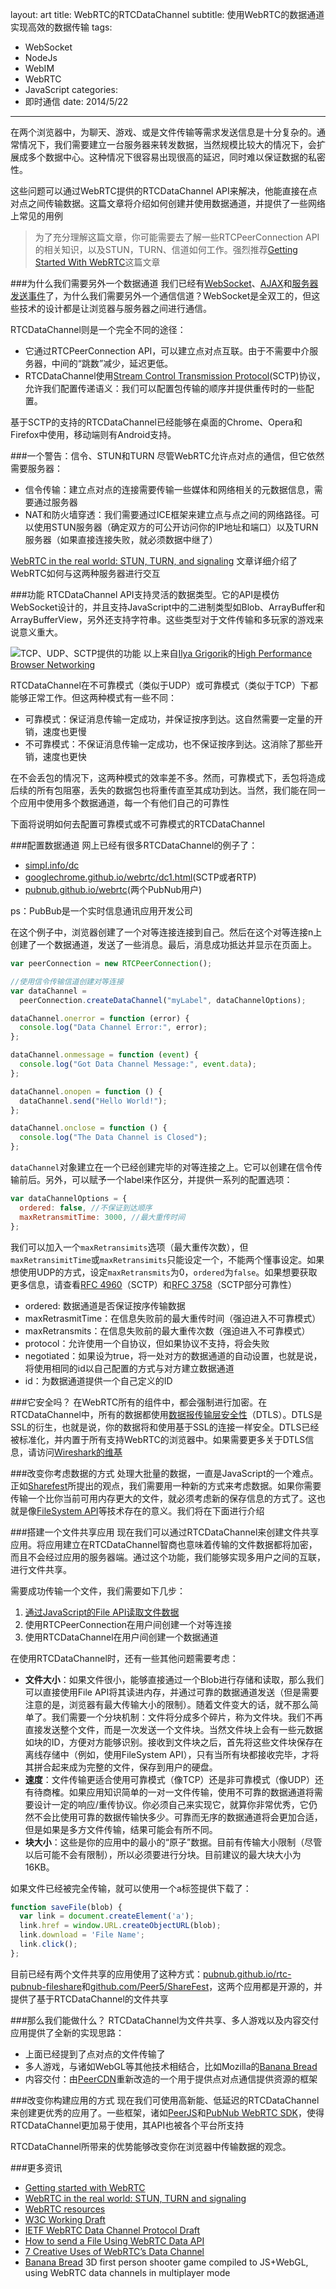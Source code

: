 layout: art
title: WebRTC的RTCDataChannel
subtitle: 使用WebRTC的数据通道实现高效的数据传输
tags: 
- WebSocket
- NodeJs
- WebIM
- WebRTC
- JavaScript
categories: 
- 即时通信
date: 2014/5/22
---



在两个浏览器中，为聊天、游戏、或是文件传输等需求发送信息是十分复杂的。通常情况下，我们需要建立一台服务器来转发数据，当然规模比较大的情况下，会扩展成多个数据中心。这种情况下很容易出现很高的延迟，同时难以保证数据的私密性。

这些问题可以通过WebRTC提供的RTCDataChannel API来解决，他能直接在点对点之间传输数据。这篇文章将介绍如何创建并使用数据通道，并提供了一些网络上常见的用例

<!-- more -->

> 为了充分理解这篇文章，你可能需要去了解一些RTCPeerConnection API的相关知识，以及STUN，TURN、信道如何工作。强烈推荐[Getting Started With WebRTC](http://www.html5rocks.com/en/tutorials/webrtc/basics/)这篇文章

###为什么我们需要另外一个数据通道
我们已经有[WebSocket](http://www.html5rocks.com/en/tutorials/websockets/basics/)、[AJAX](http://www.html5rocks.com/en/tutorials/file/xhr2/)和[服务器发送事件](http://www.html5rocks.com/en/tutorials/eventsource/basics/)了，为什么我们需要另外一个通信信道？WebSocket是全双工的，但这些技术的设计都是让浏览器与服务器之间进行通信。

RTCDataChannel则是一个完全不同的途径：
* 它通过RTCPeerConnection API，可以建立点对点互联。由于不需要中介服务器，中间的“跳数”减少，延迟更低。
* RTCDataChannel使用[Stream Control Transmission Protocol](https://en.wikipedia.org/wiki/Stream_Control_Transmission_Protocol#Features)(SCTP)协议，允许我们配置传递语义：我们可以配置包传输的顺序并提供重传时的一些配置。

基于SCTP的支持的RTCDataChannel已经能够在桌面的Chrome、Opera和Firefox中使用，移动端则有Android支持。

###一个警告：信令、STUN和TURN
尽管WebRTC允许点对点的通信，但它依然需要服务器：
* 信令传输：建立点对点的连接需要传输一些媒体和网络相关的元数据信息，需要通过服务器
* NAT和防火墙穿透：我们需要通过ICE框架来建立点与点之间的网络路径。可以使用STUN服务器（确定双方的可公开访问你的IP地址和端口）以及TURN服务器（如果直接连接失败，就必须数据中继了）

[WebRTC in the real world: STUN, TURN, and signaling](http://www.html5rocks.com/en/tutorials/webrtc/infrastructure/) 文章详细介绍了WebRTC如何与这两种服务器进行交互

###功能
RTCDataChannel API支持灵活的数据类型。它的API是模仿WebSocket设计的，并且支持JavaScript中的二进制类型如Blob、ArrayBuffer和ArrayBufferView，另外还支持字符串。这些类型对于文件传输和多玩家的游戏来说意义重大。

![TCP、UDP、SCTP提供的功能](http://skyinlayerblog.qiniudn.com/blog/img/2014-5-22/1.png)
以上来自[Ilya Grigorik](http://www.igvita.com/)的[High Performance Browser Networking](http://chimera.labs.oreilly.com/books/1230000000545/ch18.html)

RTCDataChannel在不可靠模式（类似于UDP）或可靠模式（类似于TCP）下都能够正常工作。但这两种模式有一些不同：
* 可靠模式：保证消息传输一定成功，并保证按序到达。这自然需要一定量的开销，速度也更慢
* 不可靠模式：不保证消息传输一定成功，也不保证按序到达。这消除了那些开销，速度也更快

在不会丢包的情况下，这两种模式的效率差不多。然而，可靠模式下，丢包将造成后续的所有包阻塞，丢失的数据包也将重传直至其成功到达。当然，我们能在同一个应用中使用多个数据通道，每一个有他们自己的可靠性

下面将说明如何去配置可靠模式或不可靠模式的RTCDataChannel

###配置数据通道
网上已经有很多RTCDataChannel的例子了：
* [simpl.info/dc](http://simpl.info/dc)
* [googlechrome.github.io/webrtc/dc1.html](http://googlechrome.github.io/webrtc/dc1.html)(SCTP或者RTP)
* [pubnub.github.io/webrtc](http://pubnub.github.io/webrtc)(两个PubNub用户)

ps：PubBub是一个实时信息通讯应用开发公司

在这个例子中，浏览器创建了一个对等连接连接到自己。然后在这个对等连接n上创建了一个数据通道，发送了一些消息。最后，消息成功抵达并显示在页面上。

```javascript
var peerConnection = new RTCPeerConnection();

//使用信令传输信道创建对等连接
var dataChannel =
  peerConnection.createDataChannel("myLabel", dataChannelOptions);

dataChannel.onerror = function (error) {
  console.log("Data Channel Error:", error);
};

dataChannel.onmessage = function (event) {
  console.log("Got Data Channel Message:", event.data);
};

dataChannel.onopen = function () {
  dataChannel.send("Hello World!");
};

dataChannel.onclose = function () {
  console.log("The Data Channel is Closed");
};
```

`dataChannel`对象建立在一个已经创建完毕的对等连接之上。它可以创建在信令传输前后。另外，可以赋予一个label来作区分，并提供一系列的配置选项：
```javascript
var dataChannelOptions = {
  ordered: false, //不保证到达顺序
  maxRetransmitTime: 3000, //最大重传时间
};
```
我们可以加入一个`maxRetransimits`选项（最大重传次数），但`maxRetransimitTime`或`maxRetransimits`只能设定一个，不能两个懂事设定。如果想使用UDP的方式，设定`maxRetransmits`为0，`ordered`为`false`。如果想要获取更多信息，请查看[RFC 4960](http://tools.ietf.org/html/rfc4960)（SCTP）和[RFC 3758](http://tools.ietf.org/html/rfc3758)（SCTP部分可靠性）
* ordered: 数据通道是否保证按序传输数据
* maxRetrasmitTime：在信息失败前的最大重传时间（强迫进入不可靠模式）
* maxRetransmits：在信息失败前的最大重传次数（强迫进入不可靠模式）
* protocol：允许使用一个自协议，但如果协议不支持，将会失败
* negotiated：如果设为true，将一处对方的数据通道的自动设置，也就是说，将使用相同的id以自己配置的方式与对方建立数据通道
* id：为数据通道提供一个自己定义的ID

###它安全吗？
在WebRTC所有的组件中，都会强制进行加密。在RTCDataChannel中，所有的数据都使用[数据报传输层安全性](https://en.wikipedia.org/wiki/Datagram_Transport_Layer_Security)（DTLS）。DTLS是SSL的衍生，也就是说，你的数据将和使用基于SSL的连接一样安全。DTLS已经被标准化，并内置于所有支持WebRTC的浏览器中。如果需要更多关于DTLS信息，请访问[Wireshark的维基](http://wiki.wireshark.org/DTLS)

###改变你考虑数据的方式
处理大批量的数据，一直是JavaScript的一个难点。正如[Sharefest](http://www.sharefest.me/)所提出的观点，我们需要用一种新的方式来考虑数据。如果你需要传输一个比你当前可用内存更大的文件，就必须考虑新的保存信息的方式了。这也就是像[FileSystem API](http://www.html5rocks.com/en/tutorials/file/filesystem/)等技术存在的意义。我们将在下面进行介绍

###搭建一个文件共享应用
现在我们可以通过RTCDataChannel来创建文件共享应用。将应用建立在RTCDataChannel智商也意味着传输的文件数据都将加密，而且不会经过应用的服务器端。通过这个功能，我们能够实现多用户之间的互联，进行文件共享。

需要成功传输一个文件，我们需要如下几步：
1. [通过JavaScript的File API读取文件数据](http://www.html5rocks.com/en/tutorials/file/dndfiles/)
2. 使用RTCPeerConnection在用户间创建一个对等连接
3. 使用RTCDataChannel在用户间创建一个数据通道

在使用RTCDataChannel时，还有一些其他问题需要考虑：
* **文件大小**：如果文件很小，能够直接通过一个Blob进行存储和读取，那么我们可以直接使用File API将其读进内存，并通过可靠的数据通道发送（但是需要注意的是，浏览器有最大传输大小的限制）。随着文件变大的话，就不那么简单了。我们需要一个分块机制：文件将分成多个碎片，称为文件块。我们不再直接发送整个文件，而是一次发送一个文件块。当然文件块上会有一些元数据如块的ID，方便对方能够识别。接收到文件块之后，首先将这些文件块保存在离线存储中（例如，使用FileSystem API），只有当所有块都接收完毕，才将其拼合起来成为完整的文件，保存到用户的硬盘。
* **速度**：文件传输更适合使用可靠模式（像TCP）还是非可靠模式（像UDP）还有待商榷。如果应用知识简单的一对一文件传输，使用不可靠的数据通道将需要设计一定的响应/重传协议。你必须自己来实现它，就算你非常优秀，它仍然不会比使用可靠的数据传输快多少。可靠而无序的数据通道将会更加合适，但是如果是多方文件传输，结果可能会有所不同。
* **块大小**：这些是你的应用中的最小的“原子”数据。目前有传输大小限制（尽管以后可能不会有限制），所以必须要进行分块。目前建议的最大块大小为16KB。

如果文件已经被完全传输，就可以使用一个a标签提供下载了：
```javascript
function saveFile(blob) {
  var link = document.createElement('a');
  link.href = window.URL.createObjectURL(blob);
  link.download = 'File Name';
  link.click();
};
```

目前已经有两个文件共享的应用使用了这种方式：[pubnub.github.io/rtc-pubnub-fileshare](http://pubnub.github.io/rtc-pubnub-fileshare/)和[github.com/Peer5/ShareFest](https://github.com/Peer5/ShareFest)，这两个应用都是开源的，并提供了基于RTCDataChannel的文件共享

###那么我们能做什么？
RTCDataChannel为文件共享、多人游戏以及内容交付应用提供了全新的实现思路：
* 上面已经提到了点对点的文件传输了
* 多人游戏，与诸如WebGL等其他技术相结合，比如Mozilla的[Banana Bread](https://hacks.mozilla.org/2013/03/webrtc-data-channels-for-great-multiplayer/)
* 内容交付：由[PeerCDN](https://peercdn.com/)重新改造的一个用于提供点对点通信提供资源的框架

###改变你构建应用的方式
现在我们可使用高新能、低延迟的RTCDataChannel来创建更优秀的应用了。一些框架，诸如[PeerJS](http://peerjs.com/)和[PubNub WebRTC SDK](https://github.com/pubnub/webrtc)，使得RTCDataChannel更加易于使用，其API也被各个平台所支持

RTCDataChannel所带来的优势能够改变你在浏览器中传输数据的观念。

###更多资讯
* [Getting started with WebRTC](http://www.html5rocks.com/en/tutorials/webrtc/basics/)
* [WebRTC in the real world: STUN, TURN and signaling](http://www.html5rocks.com/en/tutorials/webrtc/infrastructure/)
* [WebRTC resources](http://bit.ly/webrtcwebaudio)
* [W3C Working Draft](http://www.w3.org/TR/webrtc/#peer-to-peer-data-api)
* [IETF WebRTC Data Channel Protocol Draft](http://tools.ietf.org/html/draft-jesup-rtcweb-data-protocol-04)
* [How to send a File Using WebRTC Data API](http://bloggeek.me/send-file-webrtc-data-api/)
* [7 Creative Uses of WebRTC’s Data Channel](http://bloggeek.me/webrtc-data-channel-uses/)
* [Banana Bread](https://developer.mozilla.org/en/demos/detail/bananabread) 3D first person shooter game compiled to JS+WebGL, using WebRTC data channels in multiplayer mode

